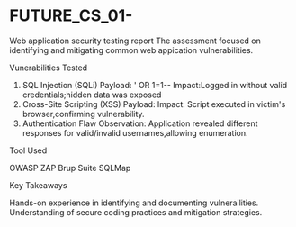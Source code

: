 # FUTURE_CS_01-
Web application security testing report 
The assessment focused on identifying and 
mitigating common web appication vulnerabilities.

Vunerabilities Tested

  1. SQL Injection (SQLi)
       Payload: ' OR 1=1--
       Impact:Logged in without valid
       credentials;hidden data was exposed
  2. Cross-Site Scripting (XSS)
       Payload: <script>alert('XSS')
       </script>
       Impact: Script executed in victim's
       browser,confirming vulnerability.
  3. Authentication Flaw
       Observation: Application revealed
       different responses for valid/invalid
       usernames,allowing enumeration.
     
Tool Used

  OWASP ZAP
  Brup Suite
  SQLMap

Key Takeaways

  Hands-on experience in identifying and
  documenting vulnerailities.
  Understanding of secure coding practices 
  and mitigation strategies.

 
